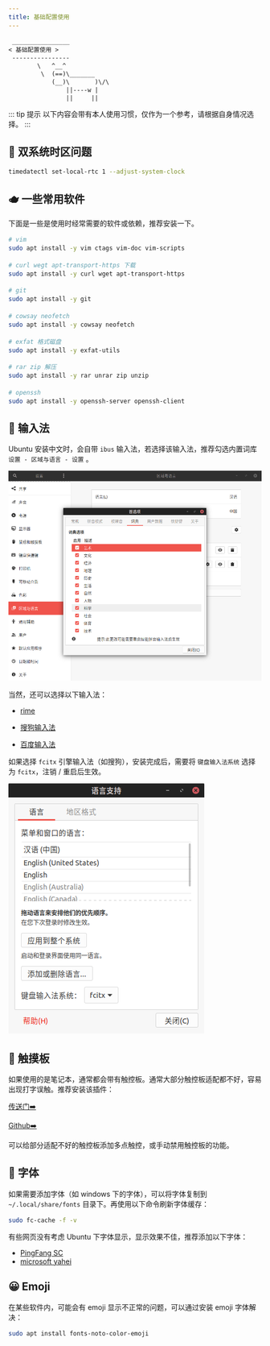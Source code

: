 ```yaml
---
title: 基础配置使用
---
```



```:no-line-numbers
 ________________
< 基础配置使用 >
 ----------------
        \   ^__^
         \  (==)\_______
            (__)\       )\/\
                ||----w |
                ||     ||
```



::: tip  提示
以下内容会带有本人使用习惯，仅作为一个参考，请根据自身情况选择。
:::


## 🧋 双系统时区问题

```sh
timedatectl set-local-rtc 1 --adjust-system-clock
```

## 🫖 一些常用软件

下面是一些是使用时经常需要的软件或依赖，推荐安装一下。

```sh
# vim
sudo apt install -y vim ctags vim-doc vim-scripts

# curl wegt apt-transport-https 下载
sudo apt install -y curl wget apt-transport-https

# git
sudo apt install -y git

# cowsay neofetch
sudo apt install -y cowsay neofetch

# exfat 格式磁盘
sudo apt install -y exfat-utils

# rar zip 解压
sudo apt install -y rar unrar zip unzip

# openssh
sudo apt install -y openssh-server openssh-client
```


## 🧉 输入法

Ubuntu 安装中文时，会自带 `ibus` 输入法，若选择该输入法，推荐勾选内置词库 `设置 - 区域与语言 - 设置` 。

![ibus](/images/docs/guide/use/ibus.png)

当然，还可以选择以下输入法：

- [rime](https://rime.im/download/)

- [搜狗输入法](https://pinyin.sogou.com/linux?r=pinyin)

- [百度输入法](https://srf.baidu.com/site/guanwang_linux/index.html)


如果选择 `fcitx` 引擎输入法（如搜狗），安装完成后，需要将 `键盘输入法系统` 选择为 `fcitx`，注销 / 重启后生效。

![fcitx](/images/docs/guide/use/fcitx.png)

## 🧃 触摸板

如果使用的是笔记本，通常都会带有触控板。通常大部分触控板适配都不好，容易出现打字误触。推荐安装该插件：

[传送门➡️](https://extensions.gnome.org/extension/131/touchpad-indicator/)

[Github➡️](https://github.com/askmrsinh/touchpad-indicator#touchpadindicator)

可以给部分适配不好的触控板添加多点触控，或手动禁用触控板的功能。




## 🍶 字体

如果需要添加字体（如 windows 下的字体），可以将字体复制到 `~/.local/share/fonts` 目录下。再使用以下命令刷新字体缓存：


```sh
sudo fc-cache -f -v
```

有些网页没有考虑 Ubuntu 下字体显示，显示效果不佳，推荐添加以下字体：

- [PingFang SC](http://xiazaiziti.com/55657.html)
- [microsoft yahei](http://xiazaiziti.com/1107.html)


## 😀 Emoji

在某些软件内，可能会有 emoji 显示不正常的问题，可以通过安装 emoji 字体解决：

```sh
sudo apt install fonts-noto-color-emoji
```
